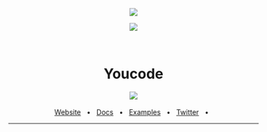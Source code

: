 
<div align="center">
<img src="https://youcode.ma/images/logo.png" />
</div>

<p align="center">
  <img  src="https://youcode.ma/images/logo.png">
</p>

<br />

<div align="center">
  <h1>Youcode</h1>
  <a href="https://github.com/prisma/prisma/blob/main/LICENSE"><img src="https://img.shields.io/badge/license-Apache%202-blue" /></a>
  <br />
  <br />
  <a href="https://youcode.ma//">Website</a>
  <span>&nbsp;&nbsp;•&nbsp;&nbsp;</span>
  <a href="https://www.prisma.io/docs/">Docs</a>
  <span>&nbsp;&nbsp;•&nbsp;&nbsp;</span>
  <a href="https://github.com/prisma/prisma-examples/">Examples</a>
  <span>&nbsp;&nbsp;•&nbsp;&nbsp;</span>
  <a href="https://twitter.com/YouCode18">Twitter</a>
  <span>&nbsp;&nbsp;•&nbsp;&nbsp;</span>
  <br />
  <hr />
</div>
